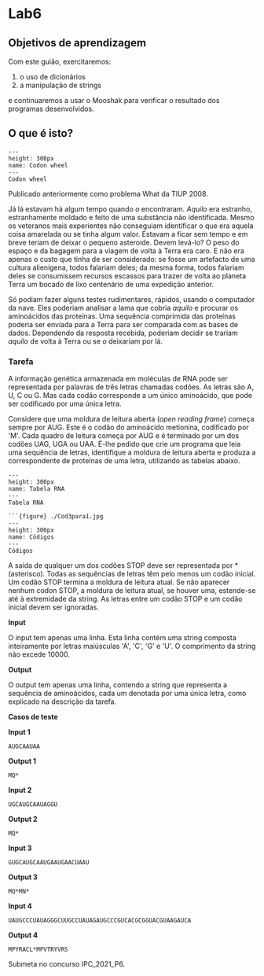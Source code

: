 # Lab6

## Objetivos de aprendizagem

Com este guião, exercitaremos:

1. o uso de dicionários
1. a manipulação de strings

e continuaremos a usar o Mooshak para verificar o resultado dos programas desenvolvidos.


## O que é isto?

```{figure} ./Roda.jpg
---
height: 300px
name: Codon wheel
---
Codon wheel
```

Publicado anteriormente como problema What da TIUP 2008.


Já lá estavam há algum tempo quando *o* encontraram. *Aquilo* era estranho, estranhamente moldado e feito de uma substância não identificada. Mesmo os veteranos mais experientes não conseguiam identificar o que era aquela coisa amarelada ou se tinha algum valor. Estavam a ficar sem tempo e em breve teriam de deixar o pequeno asteroide. Devem levá-lo? O peso do espaço e da bagagem para a viagem de volta à Terra era caro. E não era apenas o custo que tinha de ser considerado: se fosse um artefacto de uma cultura alienígena, todos falariam deles; da mesma forma, todos falariam deles se consumissem recursos escassos para trazer de volta ao planeta Terra um bocado de lixo centenário de uma expedição anterior. 

Só podiam fazer alguns testes rudimentares, rápidos, usando o computador da nave. Eles poderiam analisar a lama que cobria *aquilo* e procurar os aminoácidos das proteínas. Uma sequência comprimida das proteínas poderia ser enviada para a Terra para ser comparada com as bases de dados. Dependendo da resposta recebida, poderiam decidir se trariam *aquilo* de volta à Terra ou se *o* deixariam por lá.


### Tarefa 

A informação genética armazenada em moléculas de RNA pode ser representada por palavras de três letras chamadas codões. As letras são A, U, C ou G. Mas cada codão corresponde a um único aminoácido, que pode ser codificado por uma única letra. 

Considere que uma moldura de leitura aberta (*open reading frame*) começa sempre por AUG. Este é o codão do aminoácido metionina, codificado por 'M'. Cada quadro de leitura começa por AUG e é terminado por um dos codões UAG, UGA ou UAA. 
É-lhe pedido que crie um programa que leia uma sequência de letras, identifique a moldura de leitura aberta e produza a correspondente de proteínas de uma letra, utilizando as tabelas abaixo.


```{figure} ./TabelaRNA.jpg
---
height: 300px
name: Tabela RNA
---
Tabela RNA

```{figure} ./Cod3para1.jpg
---
height: 300px
name: Códigos
---
Códigos
```


A saída de qualquer um dos codões STOP deve ser representada por *(asterisco).
Todas as sequências de letras têm pelo menos um codão inicial. Um codão STOP termina a moldura de leitura atual. Se não aparecer nenhum codon STOP, a moldura de leitura atual, se houver uma, estende-se até à extremidade da string. As letras entre um codão STOP e um codão inicial devem ser ignoradas.


**Input**

O input tem apenas uma linha. Esta linha contém uma string composta inteiramente por letras maiúsculas 'A', 'C', 'G' e 'U'. O comprimento da string não excede 10000.

**Output**

O output tem apenas uma linha, contendo a string que representa a sequência de aminoácidos, cada um denotada por uma única letra, como explicado na descrição da tarefa.


**Casos de teste**

**Input 1**

```
AUGCAAUAA
```

**Output 1**

```
MQ*
```

**Input 2**

```
UGCAUGCAAUAGGU
```

**Output 2**

```
MQ*
```

**Input 3**

```
GUGCAUGCAAUGAAUGAACUAAU
```

**Output 3**

```
MQ*MN*
```

**Input 4**

```
UAUGCCCUAUAGGGCUUGCCUAUAGAUGCCCGUCACGCGGUACGUAAGAUCA
```

**Output 4**

```
MPYRACL*MPVTRYVRS
```



Submeta no concurso IPC_2021_P6.